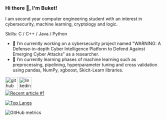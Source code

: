 ### Hi there 👋, I'm Buket!
I am second year computer engineering student with an interest in cybersecurity, machine learning, cryptology and logic.

Skills: C / C++ / Java / Python 

- 🔭 I’m currently working on a cybersecurity project named "WARNING: A Defense-in-depth Cyber Intelligence Platform to Defend Against Emerging Cyber Attacks" as a researcher. 
- 🌱 I’m currently learning phases of machine learning such as preprocessing, pipelining, hyperparameter tuning and cross validation using pandas, NumPy, xgboost, Skicit-Learn libraries. 


[<img src='https://cdn.jsdelivr.net/npm/simple-icons@3.0.1/icons/github.svg' alt='github' height='40'>](https://github.com/buketgencaydin)  [<img src='https://cdn.jsdelivr.net/npm/simple-icons@3.0.1/icons/linkedin.svg' alt='linkedin' height='40'>](https://www.linkedin.com/in/https://www.linkedin.com/in/buketgencaydin//)  
<a target="_blank" href="https://github-readme-medium-recent-article.vercel.app/medium/@<buketgencaydin>/<articleNumber>"><img src="https://github-readme-medium-recent-article.vercel.app/medium/@<username>/<articleNumber>" alt="Recent article #1"></a>

[![Top Langs](https://github-readme-stats.vercel.app/api/top-langs/?username=buketgencaydin)](https://github.com/anuraghazra/github-readme-stats)

![GitHub metrics](https://metrics.lecoq.io/buketgencaydin)  


